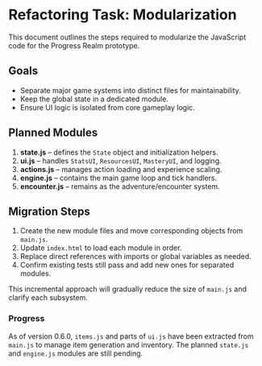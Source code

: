 # Refactoring Task: Modularization

This document outlines the steps required to modularize the JavaScript code for the Progress Realm prototype.

## Goals
- Separate major game systems into distinct files for maintainability.
- Keep the global state in a dedicated module.
- Ensure UI logic is isolated from core gameplay logic.

## Planned Modules
1. **state.js** – defines the `State` object and initialization helpers.
2. **ui.js** – handles `StatsUI`, `ResourcesUI`, `MasteryUI`, and logging.
3. **actions.js** – manages action loading and experience scaling.
4. **engine.js** – contains the main game loop and tick handlers.
5. **encounter.js** – remains as the adventure/encounter system.

## Migration Steps
1. Create the new module files and move corresponding objects from `main.js`.
2. Update `index.html` to load each module in order.
3. Replace direct references with imports or global variables as needed.
4. Confirm existing tests still pass and add new ones for separated modules.

This incremental approach will gradually reduce the size of `main.js` and clarify each subsystem.

### Progress
As of version 0.6.0, `items.js` and parts of `ui.js` have been extracted from `main.js` to manage item generation and inventory. The planned `state.js` and `engine.js` modules are still pending.
